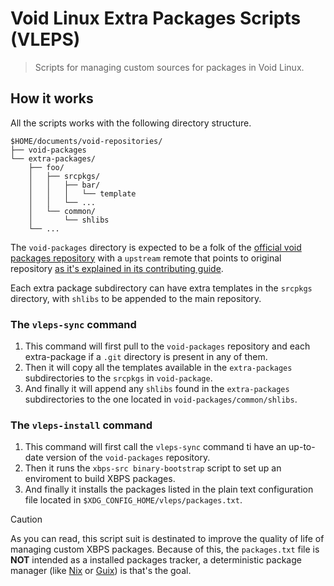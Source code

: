 # Void Linux Extra Packages Scripts (VLEPS)
> Scripts for managing custom sources for packages in Void Linux.

## How it works
All the scripts works with the following directory structure.

```
$HOME/documents/void-repositories/
├── void-packages
└── extra-packages/
    ├── foo/
    │   ├── srcpkgs/
    │   │   ├── bar/
    │   │   │   └── template
    │   │   └── ...
    │   └── common/
    │       └── shlibs
    └── ...
```

The `void-packages` directory is expected to be a folk of the [official void packages repository](https://github.com/void-linux/void-packages) with a `upstream` remote that points to original repository [as it's explained in its contributing guide](https://github.com/void-linux/void-packages/blob/master/CONTRIBUTING.md#creating-updating-and-modifying-packages-in-void-by-yourself).

Each extra package subdirectory can have extra templates in the `srcpkgs` directory, with `shlibs` to be appended to the main repository.

### The `vleps-sync` command
1. This command will first pull to the `void-packages` repository and each extra-package if a `.git` directory is present in any of them.
2. Then it will copy all the templates available in the `extra-packages` subdirectories to the `srcpkgs` in `void-package`.
3. And finally it will append any `shlibs` found in the `extra-packages` subdirectories to the one located in `void-packages/common/shlibs`.

### The `vleps-install` command
1. This command will first call the `vleps-sync` command ti have an up-to-date version of the `void-packages` repository.
2. Then it runs the `xbps-src binary-bootstrap` script to set up an enviroment to build XBPS packages.
3. And finally it installs the packages listed in the plain text configuration file located in `$XDG_CONFIG_HOME/vleps/packages.txt`.

> [!CAUTION]
> As you can read, this script suit is destinated to improve the quality of life of managing custom XBPS packages. Because of this, the `packages.txt` file is **NOT** intended as a installed packages tracker, a deterministic package manager (like [Nix](https://nixos.org/) or [Guix](https://guix.gnu.org/)) is that's the goal.
